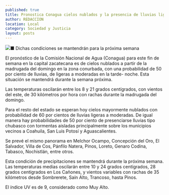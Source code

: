 ```yaml
---
published: true
title: Pronostica Conagua cielos nublados y la presencia de lluvias ligeras a moderadas
author: REDACCION
location: Local
category: Sociedad y Justicia
layout: posts
---
```


![](http://i.imgur.com/nEHRbDHm.jpg)■ Dichas condiciones se mantendrán para la próxima semana

El pronóstico de la Comisión Nacional de Agua (Conagua) para este fin de semana en la capital zacatecana es de cielos nublados a partir de la madrugada del domingo en la zona conurbada, con una probabilidad de 50 por ciento de lluvias, de ligeras a moderadas en la tarde- noche. Esta situación se mantendrá durante la semana próxima. 

Las temperaturas oscilarán entre los 8 y 21 grados centígrados, con vientos del este, de 30 kilómetros por hora con rachas durante la madrugada del domingo.  

Para el resto del estado se esperan hoy cielos mayormente nublados con probabilidad  de 60 por cientos de lluvias ligeras a moderadas. De igual manera hay probabilidades  de 50 por ciento de presenciarse lluvias tipo chubasco con tormentas aisladas principalmente sobre los municipios vecinos a Coahuila, San Luis Potosí y Aguascalientes.

Se prevé el mismo panorama en Melchor Ocampo, Concepción del Oro, El Salvador, Villa de Cos, Pánfilo Natera, Pinos, Loreto, Genaro Codina, Tabasco, Nochistlán, entre otros.

Esta condición de precipitaciones se mantendrá durante la próxima semana. Las temperaturas medias oscilarán entre 10 y 24 grados centígrados, 28 grados centígrados en Los Cañones, y vientos variables con rachas de 35 kilómetros desde Sombrerete, Saín Alto, Trancoso, hasta Pinos. 

El índice UV es de 9, considerado como Muy Alto.
